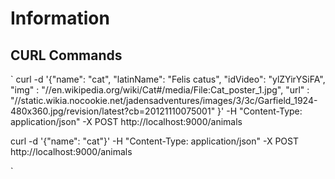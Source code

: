 # Information

## CURL Commands
`
curl -d '{"name": "cat", "latinName": "Felis catus", "idVideo": "ylZYirYSiFA", "img" : "//en.wikipedia.org/wiki/Cat#/media/File:Cat_poster_1.jpg", "url" : "//static.wikia.nocookie.net/jadensadventures/images/3/3c/Garfield_1924-480x360.jpg/revision/latest?cb=20121110075001"  }' -H "Content-Type: application/json" -X POST http://localhost:9000/animals

curl -d '{"name": "cat"}' -H "Content-Type: application/json" -X POST http://localhost:9000/animals

`